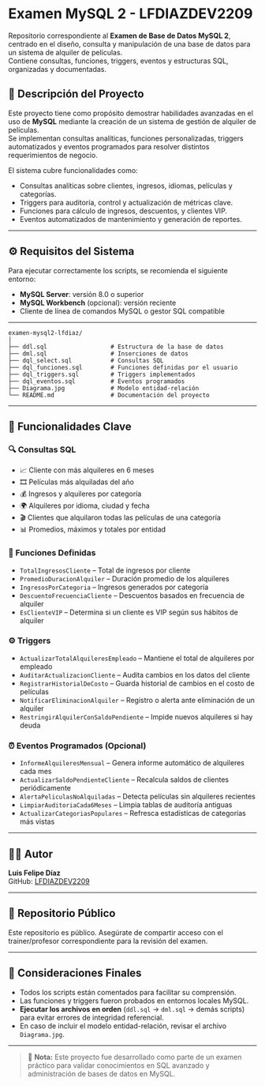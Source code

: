 # Examen MySQL 2 - LFDIAZDEV2209

Repositorio correspondiente al **Examen de Base de Datos MySQL 2**, centrado en el diseño, consulta y manipulación de una base de datos para un sistema de alquiler de películas.  
Contiene consultas, funciones, triggers, eventos y estructuras SQL, organizadas y documentadas.

## 📘 Descripción del Proyecto

Este proyecto tiene como propósito demostrar habilidades avanzadas en el uso de **MySQL** mediante la creación de un sistema de gestión de alquiler de películas.  
Se implementan consultas analíticas, funciones personalizadas, triggers automatizados y eventos programados para resolver distintos requerimientos de negocio.

El sistema cubre funcionalidades como:

- Consultas analíticas sobre clientes, ingresos, idiomas, películas y categorías.
- Triggers para auditoría, control y actualización de métricas clave.
- Funciones para cálculo de ingresos, descuentos, y clientes VIP.
- Eventos automatizados de mantenimiento y generación de reportes.

---

## ⚙️ Requisitos del Sistema

Para ejecutar correctamente los scripts, se recomienda el siguiente entorno:

- **MySQL Server**: versión 8.0 o superior
- **MySQL Workbench** (opcional): versión reciente
- Cliente de línea de comandos MySQL o gestor SQL compatible

---
```
examen-mysql2-lfdiaz/
│
├── ddl.sql                  # Estructura de la base de datos
├── dml.sql                  # Inserciones de datos 
├── dql_select.sql           # Consultas SQL
├── dql_funciones.sql        # Funciones definidas por el usuario
├── dql_triggers.sql         # Triggers implementados
├── dql_eventos.sql          # Eventos programados 
├── Diagrama.jpg             # Modelo entidad-relación
└── README.md                # Documentación del proyecto
```


---

## 🧪 Funcionalidades Clave

### 🔍 Consultas SQL

- 📈 Cliente con más alquileres en 6 meses  
- 🎞️ Películas más alquiladas del año  
- 💰 Ingresos y alquileres por categoría  
- 🌍 Alquileres por idioma, ciudad y fecha  
- 🎬 Clientes que alquilaron todas las películas de una categoría  
- 📊 Promedios, máximos y totales por entidad  

### 🧮 Funciones Definidas

- `TotalIngresosCliente` – Total de ingresos por cliente  
- `PromedioDuracionAlquiler` – Duración promedio de los alquileres  
- `IngresosPorCategoria` – Ingresos generados por categoría  
- `DescuentoFrecuenciaCliente` – Descuentos basados en frecuencia de alquiler  
- `EsClienteVIP` – Determina si un cliente es VIP según sus hábitos de alquiler  

### ⚙️ Triggers

- `ActualizarTotalAlquileresEmpleado` – Mantiene el total de alquileres por empleado  
- `AuditarActualizacionCliente` – Audita cambios en los datos del cliente  
- `RegistrarHistorialDeCosto` – Guarda historial de cambios en el costo de películas  
- `NotificarEliminacionAlquiler` – Registro o alerta ante eliminación de un alquiler  
- `RestringirAlquilerConSaldoPendiente` – Impide nuevos alquileres si hay deuda  

### ⏰ Eventos Programados (Opcional)

- `InformeAlquileresMensual` – Genera informe automático de alquileres cada mes  
- `ActualizarSaldoPendienteCliente` – Recalcula saldos de clientes periódicamente  
- `AlertaPeliculasNoAlquiladas` – Detecta películas sin alquileres recientes  
- `LimpiarAuditoriaCada6Meses` – Limpia tablas de auditoría antiguas  
- `ActualizarCategoriasPopulares` – Refresca estadísticas de categorías más vistas  

---

## 👨‍💻 Autor

**Luis Felipe Díaz**  
GitHub: [LFDIAZDEV2209](https://github.com/LFDIAZDEV2209)

---

## 🔐 Repositorio Público

Este repositorio es público. Asegúrate de compartir acceso con el trainer/profesor correspondiente para la revisión del examen.

---

## 📎 Consideraciones Finales

- Todos los scripts están comentados para facilitar su comprensión.  
- Las funciones y triggers fueron probados en entornos locales MySQL.  
- **Ejecutar los archivos en orden** (`ddl.sql` → `dml.sql` → demás scripts) para evitar errores de integridad referencial.  
- En caso de incluir el modelo entidad-relación, revisar el archivo `Diagrama.jpg`.

---

> 📝 **Nota:** Este proyecto fue desarrollado como parte de un examen práctico para validar conocimientos en SQL avanzado y administración de bases de datos en MySQL.

